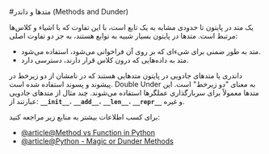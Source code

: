 #متدها و داندر (Methods and Dunder)

یک متد در پایتون تا حدودی مشابه به یک تابع است، با این تفاوت که با اشیاء و کلاس‌ها مرتبط است. متدها در پایتون بسیار شبیه به توابع هستند، به جز دو تفاوت اصلی:

- متد به طور ضمنی برای شیء‌ای که بر روی آن فراخوانی می‌شود، استفاده می‌شود.
- متد به داده‌هایی که درون کلاس قرار دارند، دسترسی دارد.

داندری یا متدهای جادویی در پایتون متدهایی هستند که در نامشان از دو زیرخط در پیشوند و پسوند استفاده شده است. Double Under به معنای "دو زیرخط" است. این متدها معمولاً برای سربارگذاری عملگرها استفاده می‌شوند. چند مثال از متدهای جادویی عبارتند از: **`__init__`**، **`__add__`**، **`__len__`**، **`__repr__`** و غیره.

برای کسب اطلاعات بیشتر به منابع زیر مراجعه کنید:

- [@article@Method vs Function in Python](https://www.tutorialspoint.com/difference-between-method-and-function-in-python)
- [@article@Python - Magic or Dunder Methods](https://www.tutorialsteacher.com/python/magic-methods-in-python)

